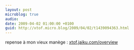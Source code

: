 ```yaml
---
layout: post
microblog: true
audio: 
date: 2009-04-02 01:00:00 +0100
guid: http://xtof.micro.blog/2009/04/02/t1439094363.html
---
```

repense à mon vieux manège : [xtof.jaiku.com/overview](http://xtof.jaiku.com/overview)
